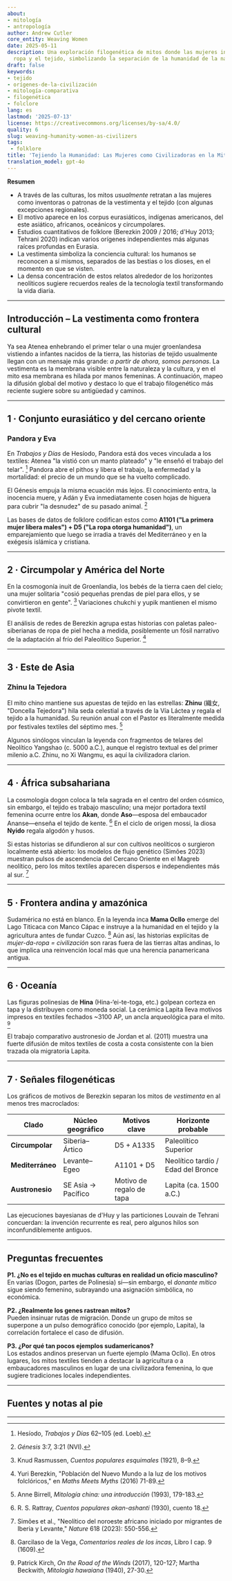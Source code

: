 ```yaml
---
about:
- mitología
- antropología
author: Andrew Cutler
core_entity: Weaving Women
date: 2025-05-11
description: Una exploración filogenética de mitos donde las mujeres introducen la
  ropa y el tejido, simbolizando la separación de la humanidad de la naturaleza.
draft: false
keywords:
- tejido
- orígenes-de-la-civilización
- mitología-comparativa
- filogenética
- folclore
lang: es
lastmod: '2025-07-13'
license: https://creativecommons.org/licenses/by-sa/4.0/
quality: 6
slug: weaving-humanity-women-as-civilizers
tags:
 - folklore
title: 'Tejiendo la Humanidad: Las Mujeres como Civilizadoras en la Mitología Mundial'
translation_model: gpt-4o
---
```


**Resumen**

- A través de las culturas, los mitos *usualmente* retratan a las mujeres como inventoras o patronas de la vestimenta y el tejido (con algunas excepciones regionales).
- El motivo aparece en los corpus eurasiáticos, indígenas americanos, del este asiático, africanos, oceánicos y circumpolares.
- Estudios cuantitativos de folklore (Berezkin 2009 / 2016; d'Huy 2013; Tehrani 2020) indican varios orígenes independientes más algunas raíces profundas en Eurasia.
- La vestimenta simboliza la conciencia cultural: los humanos se reconocen a sí mismos, separados de las bestias o los dioses, en el momento en que se visten.
- La densa concentración de estos relatos alrededor de los horizontes neolíticos sugiere recuerdos reales de la tecnología textil transformando la vida diaria.

---

## Introducción – La vestimenta como frontera cultural  

Ya sea Atenea enhebrando el primer telar o una mujer groenlandesa vistiendo a infantes nacidos de la tierra, las historias de tejido usualmente llegan con un mensaje más grande: *a partir de ahora, somos personas*. La vestimenta es la membrana visible entre la naturaleza y la cultura, y en el mito esa membrana es hilada por manos femeninas. A continuación, mapeo la difusión global del motivo y destaco lo que el trabajo filogenético más reciente sugiere sobre su antigüedad y caminos.

---

## 1 · Conjunto eurasiático y del cercano oriente 

### Pandora y Eva 

En *Trabajos y Días* de Hesíodo, Pandora está dos veces vinculada a los textiles: Atenea "la vistió con un manto plateado" y "le enseñó el trabajo del telar". [^1] Pandora abre el pithos y libera el trabajo, la enfermedad y la mortalidad: el precio de un mundo que se ha vuelto complicado.

El Génesis empuja la misma ecuación más lejos. El conocimiento entra, la inocencia muere, y Adán y Eva inmediatamente cosen hojas de higuera para cubrir "la desnudez" de su pasado animal. [^2]

Las bases de datos de folklore codifican estos como **A1101 ("La primera mujer libera males") + D5 ("La ropa otorga humanidad")**, un emparejamiento que luego se irradia a través del Mediterráneo y en la exégesis islámica y cristiana.

---

## 2 · Circumpolar y América del Norte  

En la cosmogonía inuit de Groenlandia, los bebés de la tierra caen del cielo; una mujer solitaria "cosió pequeñas prendas de piel para ellos, y se convirtieron en gente". [^3] Variaciones chukchi y yupik mantienen el mismo pivote textil.

El análisis de redes de Berezkin agrupa estas historias con paletas paleo-siberianas de ropa de piel hecha a medida, posiblemente un fósil narrativo de la adaptación al frío del Paleolítico Superior. [^4]

---

## 3 · Este de Asia 

### Zhinu la Tejedora 

El mito chino mantiene sus apuestas de tejido en las estrellas: **Zhinu** (織女, "Doncella Tejedora") hila seda celestial a través de la Vía Láctea y regala el tejido a la humanidad. Su reunión anual con el Pastor es literalmente medida por festivales textiles del séptimo mes. [^5]

Algunos sinólogos vinculan la leyenda con fragmentos de telares del Neolítico Yangshao (c. 5000 a.C.), aunque el registro textual es del primer milenio a.C. Zhinu, no Xi Wangmu, es aquí la civilizadora clarion.

---

## 4 · África subsahariana  

La cosmología dogon coloca la tela sagrada en el centro del orden cósmico, sin embargo, el tejido es trabajo masculino; una mejor portadora textil femenina ocurre entre los **Akan**, donde **Aso**—esposa del embaucador Ananse—enseña el tejido de kente. [^6] En el ciclo de origen mossi, la diosa **Nyido** regala algodón y husos.

Si estas historias se difundieron al sur con cultivos neolíticos o surgieron localmente está abierto: los modelos de flujo genético (Simões 2023) muestran pulsos de ascendencia del Cercano Oriente en el Magreb neolítico, pero los mitos textiles aparecen dispersos e independientes más al sur. [^7]

---

## 5 · Frontera andina y amazónica 

Sudamérica no está en blanco. En la leyenda inca **Mama Ocllo** emerge del Lago Titicaca con Manco Cápac e instruye a la humanidad en el tejido y la agricultura antes de fundar Cuzco. [^8] Aún así, las historias explícitas de *mujer-da-ropa = civilización* son raras fuera de las tierras altas andinas, lo que implica una reinvención local más que una herencia panamericana antigua.

---

## 6 · Oceanía  

Las figuras polinesias de **Hina** (Hina-‘ei-te-toga, etc.) golpean corteza en tapa y la distribuyen como moneda social. La cerámica Lapita lleva motivos impresos en textiles fechados ~3100 AP, un ancla arqueológica para el mito. [^9]

El trabajo comparativo austronesio de Jordan et al. (2011) muestra una fuerte difusión de mitos textiles de costa a costa consistente con la bien trazada ola migratoria Lapita.

---

## 7 · Señales filogenéticas 

Los gráficos de motivos de Berezkin separan los mitos de *vestimenta* en al menos tres macroclados:

| Clado | Núcleo geográfico | Motivos clave | Horizonte probable |
|-------|-------------------|--------------|--------------------|
| **Circumpolar** | Siberia–Ártico | D5 + A1335 | Paleolítico Superior |
| **Mediterráneo** | Levante–Egeo | A1101 + D5 | Neolítico tardío / Edad del Bronce |
| **Austronesio** | SE Asia → Pacífico | Motivo de regalo de tapa | Lapita (ca. 1500 a.C.) |

Las ejecuciones bayesianas de d'Huy y las particiones Louvain de Tehrani concuerdan: la invención recurrente es real, pero algunos hilos son inconfundiblemente antiguos.

---

## Preguntas frecuentes  

**P1. ¿No es el tejido en muchas culturas en realidad un oficio masculino?**  
En varias (Dogon, partes de Polinesia) sí—sin embargo, el *donante mítico* sigue siendo femenino, subrayando una asignación simbólica, no económica.

**P2. ¿Realmente los genes rastrean mitos?**  
Pueden insinuar rutas de migración. Donde un grupo de mitos se superpone a un pulso demográfico conocido (por ejemplo, Lapita), la correlación fortalece el caso de difusión.

**P3. ¿Por qué tan pocos ejemplos sudamericanos?**  
Los estados andinos preservan un fuerte ejemplo (Mama Ocllo). En otros lugares, los mitos textiles tienden a destacar la agricultura o a embaucadores masculinos en lugar de una civilizadora femenina, lo que sugiere tradiciones locales independientes.

---

## Fuentes y notas al pie 

[^1]: Hesíodo, *Trabajos y Días* 62–105 (ed. Loeb). 
[^2]: *Génesis* 3:7, 3:21 (NVI). 
[^3]: Knud Rasmussen, *Cuentos populares esquimales* (1921), 8–9. 
[^4]: Yuri Berezkin, "Población del Nuevo Mundo a la luz de los motivos folclóricos," en *Maths Meets Myths* (2016) 71-89. 
[^5]: Anne Birrell, *Mitología china: una introducción* (1993), 179-183. 
[^6]: R. S. Rattray, *Cuentos populares akan-ashanti* (1930), cuento 18. 
[^7]: Simões et al., "Neolítico del noroeste africano iniciado por migrantes de Iberia y Levante," *Nature* 618 (2023): 550-556. 
[^8]: Garcilaso de la Vega, *Comentarios reales de los incas*, Libro I cap. 9 (1609). 
[^9]: Patrick Kirch, *On the Road of the Winds* (2017), 120-127; Martha Beckwith, *Mitología hawaiana* (1940), 27-30. 

---
